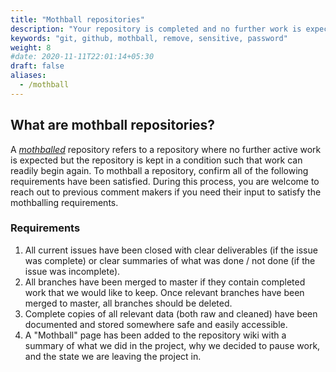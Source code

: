 ```yaml
---
title: "Mothball repositories"
description: "Your repository is completed and no further work is expected? Keep it in good condition by making it ready to use again in the future if needed."
keywords: "git, github, mothball, remove, sensitive, password"
weight: 8
#date: 2020-11-11T22:01:14+05:30
draft: false
aliases:
  - /mothball
---
```

## What are mothball repositories?

A *[mothballed](http://npic.orst.edu/images/mothballNN.gif)* repository refers to a repository where no further active work is expected but the repository is kept in a condition such that work can readily begin again. To mothball a repository, confirm all of the following requirements have been satisfied. During this process, you are welcome to reach out to previous comment makers if you need their input to satisfy the mothballing requirements.

### Requirements

1. All current issues have been closed with clear deliverables (if the issue was complete) or clear summaries of what was done / not done (if the issue was incomplete).
2. All branches have been merged to master if they contain completed work that we would like to keep. Once relevant branches have been merged to master, all branches should be deleted.
3. Complete copies of all relevant data (both raw and cleaned) have been documented and stored somewhere safe and easily accessible.
4. A "Mothball" page has been added to the repository wiki with a summary of what we did in the project, why we decided to pause work, and the state we are leaving the project in.
